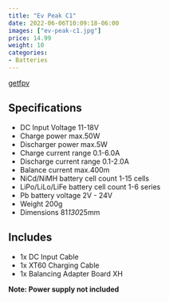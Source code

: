 ```yaml
---
title: "Ev Peak C1"
date: 2022-06-06T10:09:18-06:00
images: ["ev-peak-c1.jpg"]
price: 14.99
weight: 10
categories:
- Batteries
---
```


[getfpv](https://www.getfpv.com/batteries/battery-chargers/ev-peak-c1-50w-6amp-nimh-and-lipo-battery-balance-charger.html)

## Specifications

- DC Input Voltage  11-18V
- Charge power   max.50W
- Discharger power   max.5W
- Charge current range  0.1-6.0A
- Discharge current range  0.1-2.0A
- Balance current  max.400m
- NiCd/NiMH battery cell count  1-15 cells
- LiPo/LiLo/LiFe battery cell count  1-6 series
- Pb battery voltage  2V - 24V
- Weight  200g
- Dimensions  81*130*25mm

## Includes

- 1x DC Input Cable
- 1x XT60 Charging Cable
- 1x Balancing Adapter Board XH

**Note: Power supply not included**
